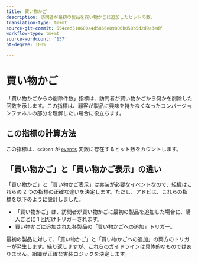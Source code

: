 ```yaml
---
title: 買い物かご
description: 訪問者が最初の製品を買い物かごに追加したヒットの数。
translation-type: tm+mt
source-git-commit: 554ced510600a4d5866e89806b058b5d2d9a3edf
workflow-type: tm+mt
source-wordcount: '157'
ht-degree: 100%

---
```



# 買い物かご

「買い物かごからの削除件数」指標は、訪問者が買い物かごから何かを削除した回数を示します。この指標は、顧客が製品に興味を持たなくなったコンバージョンファネルの部分を理解したい場合に役立ちます。

## この指標の計算方法

この指標は、`scOpen` が [`events`](/help/implement/vars/page-vars/events/events-overview.md) 変数に存在するヒット数をカウントします。

## 「買い物かご」と「買い物かご表示」の違い

「買い物かご」と「買い物かご表示」は実装が必要なイベントなので、組織はこれらの 2 つの指標の正確な違いを決定します。ただし、アドビは、これらの指標を以下のように設計しました。

* 「買い物かご」は、訪問者が買い物かごに最初の製品を追加した場合に、購入ごとに 1 回だけトリガーされます。
* 買い物かごに追加された各製品の「買い物かごへの追加」トリガー。

最初の製品に対して、「買い物かご」と「買い物かごへの追加」の両方のトリガーが発生します。繰り返しますが、これらのガイドラインは具体的なものではありません。組織が正確な実装ロジックを決定します。
